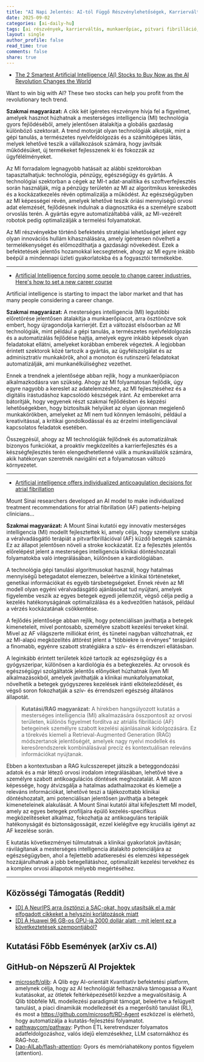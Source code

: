 ```yaml
---
title: "AI Napi Jelentés: AI-tól Függő Részvénylehetőségek, Karrierváltások és Személyre Szabott Kezelési Újdonságok (2025.09.02.)"
date: 2025-09-02
categories: [ai-daily-hu]
tags: [ai részvények, karrierváltás, munkaerőpiac, pitvari fibrilláció, egészségügyi ai, személyre szabott orvoslás, Mount Sinai]
layout: single
author_profile: false
read_time: true
comments: false
share: true
---
```

- [The 2 Smartest Artificial Intelligence (AI) Stocks to Buy Now as the AI Revolution Changes the World](https://www.fool.com/investing/2025/09/01/the-2-smartest-artificial-intelligence-ai-stocks-t/)

Want to win big with AI? These two stocks can help you profit from the revolutionary tech trend.

**Szakmai magyarázat:**
A cikk két ígéretes részvényre hívja fel a figyelmet, amelyek hasznot húzhatnak a mesterséges intelligencia (MI) technológia gyors fejlődéséből, amely jelentősen átalakítja a globális gazdaság különböző szektorait. A trend motorját olyan technológiák alkotják, mint a gépi tanulás, a természetes nyelvfeldolgozás és a számítógépes látás, melyek lehetővé teszik a vállalkozások számára, hogy javítsák működésüket, új termékeket fejlesszenek ki és fokozzák az ügyfélélményeket.

Az MI forradalom legnagyobb hatásait az alábbi szektorokban tapasztalhatjuk: technológia, pénzügy, egészségügy és gyártás. A technológiai szektorban a cégek az MI-t adat-analitika és szoftverfejlesztés során használják, míg a pénzügy területén az MI az algoritmikus kereskedés és a kockázatkezelés révén optimalizálja a működést. Az egészségügyben az MI képességei révén, amelyek lehetővé teszik óriási mennyiségű orvosi adat elemzését, fejlődésnek indulnak a diagnosztika és a személyre szabott orvoslás terén. A gyártás egyre automatizáltabbá válik, az MI-vezérelt robotok pedig optimalizálják a termelési folyamatokat.

Az MI részvényekbe történő befektetés stratégiai lehetőséget jelent egy olyan innovációs hullám kihasználására, amely ígéretesen növelheti a termelékenységet és előmozdíthatja a gazdasági növekedést. Ezek a befektetések jelentős hozamokkal kecsegtetnek, ahogy az MI egyre inkább beépül a mindennapi üzleti gyakorlatokba és a fogyasztói termékekbe.

---
- [Artificial Intelligence forcing some people to change career industries. Here's how to set a new career course](https://abc7.com/post/artificial-intelligence-forcing-people-change-career-industries-heres-how-set-new-course/17714573/)

Artificial intelligence is starting to impact the labor market and that has many people considering a career change.

**Szakmai magyarázat:**
A mesterséges intelligencia (MI) legutóbbi előretörése jelentősen átalakítja a munkaerőpiacot, arra ösztönözve sok embert, hogy újragondolja karrierjét. Ezt a változást elsősorban az MI technológiák, mint például a gépi tanulás, a természetes nyelvfeldolgozás és a automatizálás fejlődése hajtja, amelyek egyre inkább képesek olyan feladatokat ellátni, amelyeket korábban emberek végeztek. A legjobban érintett szektorok közé tartozik a gyártás, az ügyfélszolgálat és az adminisztratív munkakörök, ahol a monoton és rutinszerű feladatokat automatizálják, ami munkanélküliséghez vezethet.

Ennek a trendnek a jelentősége abban rejlik, hogy a munkaerőpiacon alkalmazkodásra van szükség. Ahogy az MI folyamatosan fejlődik, úgy egyre nagyobb a kereslet az adatelemzéshez, az MI fejlesztéséhez és a digitális írástudáshoz kapcsolódó készségek iránt. Az embereket arra bátorítják, hogy vegyenek részt szakmai fejlődésben és képzési lehetőségekben, hogy biztosítsák helyüket az olyan újonnan megjelenő munkakörökben, amelyeket az MI nem tud könnyen lemásolni, például a kreativitással, a kritikai gondolkodással és az érzelmi intelligenciával kapcsolatos feladatok esetében.

Összegzésül, ahogy az MI technológiák fejlődnek és automatizálnak bizonyos funkciókat, a proaktív megközelítés a karrierfejlesztés és a készségfejlesztés terén elengedhetetlenné válik a munkavállalók számára, akik hatékonyan szeretnék navigálni ezt a folyamatosan változó környezetet.

---
- [Artificial intelligence offers individualized anticoagulation decisions for atrial fibrillation](https://www.news-medical.net/news/20250901/Artificial-intelligence-offers-individualized-anticoagulation-decisions-for-atrial-fibrillation.aspx)

Mount Sinai researchers developed an AI model to make individualized treatment recommendations for atrial fibrillation (AF) patients-helping clinicians...

**Szakmai magyarázat:**
A Mount Sinai kutatói egy innovatív mesterséges intelligencia (MI) modellt fejlesztettek ki, amely célja, hogy személyre szabja a véralvadásgátló terápiát a pitvarfibrillációval (AF) küzdő betegek számára. Ez az állapot jelentősen növeli a stroke kockázatát. Ez a fejlesztés jelentős előrelépést jelent a mesterséges intelligencia klinikai döntéshozatali folyamatokba való integrálásában, különösen a kardiológiában.

A technológia gépi tanulási algoritmusokat használ, hogy hatalmas mennyiségű betegadatot elemezzen, beleértve a klinikai történeteket, genetikai információkat és egyéb társbetegségeket. Ennek révén az MI modell olyan egyéni véralvadásgátló ajánlásokat tud nyújtani, amelyek figyelembe veszik az egyes betegek egyedi jellemzőit, végső célja pedig a kezelés hatékonyságának optimalizálása és a kedvezőtlen hatások, például a vérzés kockázatának csökkentése.

A fejlődés jelentősége abban rejlik, hogy potenciálisan javíthatja a betegek kimeneteleit, mivel pontosabb, személyre szabott kezelési terveket kínál. Mivel az AF világszerte milliókat érint, és tünetei nagyban változhatnak, ez az MI-alapú megközelítés áttörést jelent a "többiekre is érvényes" terápiáról a finomabb, egyénre szabott stratégiákra a szív- és érrendszeri ellátásban.

A leginkább érintett területek közé tartozik az egészségügy és a gyógyszeripar, különösen a kardiológia és a betegkezelés. Az orvosok és egészségügyi szolgáltatók jelentős előnyöket húzhatnak ilyen MI alkalmazásokból, amelyek javíthatják a klinikai munkafolyamatokat, növelhetik a betegek gyógyszeres kezelések iránti elköteleződését, és végső soron fokozhatják a szív- és érrendszeri egészség általános állapotát.

> **Kutatási/RAG magyarázat:**
> A hírekben hangsúlyozott kutatás a mesterséges intelligencia (MI) alkalmazására összpontosít az orvosi területen, különös figyelmet fordítva az atriális fibrilláció (AF) betegeinek személyre szabott kezelési ajánlásainak kidolgozására. Ez a törekvés kiemeli a Retrieval-Augmented Generation (RAG) módszertanok jelentőségét, amelyek nagy nyelvi modellek és keresőrendszerek kombinálásával precíz és kontextuálisan releváns információkat nyújtanak.

Ebben a kontextusban a RAG kulcsszerepet játszik a beteggondozási adatok és a már létező orvosi irodalom integrálásában, lehetővé téve a személyre szabott antikoagulációs döntések meghozatalát. A MI azon képessége, hogy átvizsgálja a hatalmas adathalmazokat és kiemelje a releváns információkat, lehetővé teszi a tájékozottabb klinikai döntéshozatalt, ami potenciálisan jelentősen javíthatja a betegek kimeneteleinek alakulását. A Mount Sinai kutatói által kifejlesztett MI modell, amely az egyes betegek profiljaira épülő kezelés-specifikus megközelítéseket alkalmaz, fokozhatja az antikoaguláns terápiák hatékonyságát és biztonságosságát, ezzel kielégítve egy kruciális igényt az AF kezelése során.

E kutatás következményei túlmutatnak a klinikai gyakorlatok javításán; rávilágítanak a mesterséges intelligencia átalakító potenciáljára az egészségügyben, ahol a fejlettebb adatkeresési és elemzési képességek hozzájárulhatnak a jobb betegellátáshoz, optimalizált kezelési tervekhez és a komplex orvosi állapotok mélyebb megértéséhez.

---
## Közösségi Támogatás (Reddit)
- [[D] A NeurIPS arra ösztönzi a SAC-okat, hogy utasítsák el a már elfogadott cikkeket a helyszíni korlátozások miatt](https://www.reddit.com/r/MachineLearning/comments/1n4bebi/d_neurips_is_pushing_to_sacs_to_reject_already/)
- [[D] A Huawei 96 GB-os GPU-ja 2000 dollár alatt - mit jelent ez a következtetések szempontjából?](https://www.reddit.com/r/MachineLearning/comments/1n4y2y3/d_huaweis_96gb_gpu_under_2k_what_does_this_mean/)

## Kutatási Főbb Események (arXiv cs.AI)

## GitHub-on Népszerű AI Projektek
- [microsoft/qlib](microsoft/qlib): A Qlib egy AI-orientált Kvantitatív befektetési platform, amelynek célja, hogy az AI technológiát felhasználva támogassa a Kvant kutatásokat, az ötletek feltérképezésétől kezdve a megvalósításig. A Qlib többféle ML modellezési paradigmát támogat, beleértve a felügyelt tanulást, a piaci dinamikák modellezését és a megerősítő tanulást (RL), és most a https://github.com/microsoft/RD-Agent eszközzel is elérhető, hogy automatizálja a kutatás-fejlesztési folyamatot.
- [pathwaycom/pathway](pathwaycom/pathway): Python ETL keretrendszer folyamatos adatfeldolgozáshoz, valós idejű elemzésekhez, LLM csatornákhoz és RAG-hoz.
- [Dao-AILab/flash-attention](Dao-AILab/flash-attention): Gyors és memóriahatékony pontos figyelem (attention).